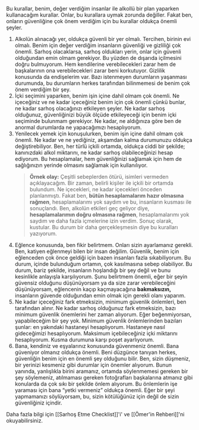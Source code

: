 Bu kurallar, benim, değer verdiğim insanlar ile alkollü bir plan yaparken kullanacağım kurallar. Onlar, bu kurallara uymak zorunda değiller. Fakat ben, onların güvenliğine çok önem verdiğim için bu kurallar oldukça önemli şeyler.

1.  Alkolün alınacağı yer, oldukça güvenli bir yer olmalı. Tercihen, birinin evi olmalı.
    Benim için değer verdiğim insanların güvenliği ve gizliliği çok önemli. Sarhoş olacaklarsa, sarhoş oldukları yerin, onlar için güvenli olduğundan emin olmam gerekiyor. Bu yüzden de dışarıda içilmesini doğru bulmuyorum. Hem kendilerine verebilecekleri zarar hem de başkalarının ona verebilecekleri zarar beni korkutuyor. Gizlilik konusunda da endişelerim var. Bazı istenmeyen durumların yaşanması durumunda, bu durumların herkes tarafından bilinmemesi de benim çok önem verdiğim bir şey.
2.  İçki seçimini yaparken, benim işin içine dahil olmam çok önemli.
    Ne içeceğiniz ve ne kadar içeceğiniz benim için çok önemli çünkü bunlar, ne kadar sarhoş olacağınızı etkileyen şeyler. Ne kadar sarhoş olduğunuz, güvenliğinizi büyük ölçüde etkileyeceği için benim içki seçiminde bulunmam gerekiyor. Ne kadar, ne aldığınıza göre ben de anormal durumlarda ne yapacağımızı hesaplıyorum.
3.  Yenilecek yemek için konuşulurken, benim işin içine dahil olmam çok önemli.
    Ne kadar ve ne yediğiniz, akşamdan kalma durumunuzu oldukça değiştirebiliyor. Ben, her türlü içkili ortamda, oldukça ciddi bir şekilde; kanınızdaki alkol miktarını, ne kadar sarhoş olabileceğinizi hesap ediyorum. Bu hesaplamalar, hem güvenliğinizi sağlamak için hem de sağlığınızın yerinde olmasını sağlamak için kullanılıyor. 
    >**Örnek olay:** Çeşitli sebeplerden ötürü, isimleri vermeden açıklayacağım. Bir zaman, belirli kişiler ile içkili bir ortamda bulundum. Ne içecekleri, ne kadar içecekleri önceden planlanmıştı. Fakat ben, **bütün hesaplamalarım hazır olmasına rağmen**, hesaplamalarımı yok saydım ve bu, insanların kusması ile sonuçlandı. Ben, alkolün etkileri geç geliyor diye, **hesaplamalarımın doğru olmasına rağmen**, hesaplamalarımı yok saydım ve daha fazla içmelerine izin verdim. Sonuç olarak, kustular. Bu durum bir daha gerçekleşmesin diye bu kuralları yazıyorum.
4.  Eğlence konusunda, ben fikir belirtmem. Onları sizin ayarlamanız gerekli.
    Ben, katiyen eğlenmeyi bilen bir insan değilim. Güvenlik, benim için eğlenceden çok önce geldiği için bazen insanları fazla sıkabiliyorum. Bu durum, içinde bulunduğum ortamın, çok kasılmasına sebep olabiliyor. Bu durum, bariz şekilde, insanların hoşlandığı bir şey değil ve bunu kesinlikle anlayışla karşılıyorum. Şunu belirtmem önemli, eğer bir şeyin güvensiz olduğunu düşünüyorsam ya da size zarar verebileceğini düşünüyorsam, eğlencenin kaçıp kaçmayacağına **bakmaksızın,** insanların güvende olduğundan emin olmak için gerekli olanı yaparım.
5.  Ne kadar içeceğiniz fark etmeksizin, minimum güvenlik önlemleri, ben tarafından alınır.
    Ne kadar sarhoş olduğunuz fark etmeksizin, bazı minimum güvenlik önemlerini her zaman alıyorum. Eğer beğenmiyorsan, yapabileceğim bir şey yok. Minimum güvenlik önlemlerinden bazıları şunlar: en yakındaki hastaneyi hesaplıyorum. Hastaneye nasıl gideceğimizi hesaplıyorum. Maksimum içebileceğiniz içki miktarını hesaplıyorum. Kusma durumuna karşı poşet ayarlıyorum.
6.  Bana, kendiniz ve eşyalarınız konusunda güvenmeniz önemli.
    Bana güveniyor olmanız oldukça önemli. Beni düzgünce tanıyan herkes, güvenliğin benim için en önemli şey olduğunu bilir. Ben, sizin düşmeniz, bir yerinizi kesmeniz gibi durumlar için önemler alıyorum. Bunun yanında, yanlışlıkla birini aramanız, ortamda söylenmemesi gereken bir şey söylemeniz, atılmaması gereken fotoğrafları başkalarına atmanız gibi konularda da çok sıkı bir şekilde önlem alıyorum. Bu önlemlerin işe yaraması için bana “yetki vermeniz” oldukça önemli. Eğer bir şeyi yapmamanızı söylüyorsam, bu, sizin kötülüğünüz için değil de sizin güvenliğiniz içindir.

Daha fazla bilgi için [[Sarhoş Etme Checklist]]'i' ve [[Ömer'in Rehberi]]'ni okuyabilirsiniz.